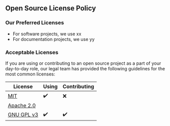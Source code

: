 ## Open Source License Policy

### Our Preferred Licenses

- For software projects, we use xx
- For documentation projects, we use yy

### Acceptable Licenses

If you are using or contributing to an open source project as a part of your day-to-day role, our legal team has provided the following guidelines for the most common  licenses:

|  License | Using |  Contributing |
| -------- | --------- |  ----------- |
| [MIT](https://choosealicense.com/licenses/mit/) | :heavy_check_mark: | :x: |
| [Apache 2.0](https://choosealicense.com/licenses/apache-2.0/) |  |  |
| [GNU  GPL v3](https://choosealicense.com/licenses/gpl-3.0/) |:heavy_check_mark:  |:heavy_check_mark:  |
